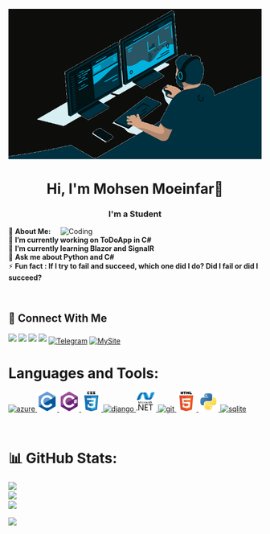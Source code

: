 ![Main](https://raw.githubusercontent.com/Potential17/Potential17/master/user%20(2).gif)
<h1 align="center">Hi, I'm Mohsen Moeinfar👋</h1>
<h3 align="center">I'm  a Student</h3>
<img align="right" alt="Coding" width="400" src="https://ardas-it.com/uploads/images/blogs/giph.gif"




💫 **About Me:**
<br>
🔭 **I’m currently working on ToDoApp in C#**
<br>
🌱 **I’m currently learning Blazor and SignalR**
<br>
💬 **Ask me about Python and C#**
<br>
⚡ **Fun fact : If I try to fail and succeed, which one did I do? Did I fail or did I succeed?**

<br/>

## 👥 Connect With Me
<p>
<a href="https://linkedin.com/in/mohsen-moeinfar-5b6483284"><img src="https://img.shields.io/badge/linkedin-%230077B5.svg?style=for-the-badge&logo=linkedin&logoColor=white" style="margin-bottom: 4px;" height="30px" target="_blank"></a>
<a href="https://twitter.com/MoeinfarMo46768"><img src="https://img.shields.io/badge/Twitter-%231DA1F2.svg?style=for-the-badge&logo=Twitter&logoColor=white" style="margin-bottom: 4px;" height="30px" target="_blank"></a>
<a href="https://www.facebook.com/profile.php?id=100095068417850&mibextid=ZbWKwL"><img src="https://img.shields.io/badge/Facebook-%231877F2.svg?style=for-the-badge&logo=Facebook&logoColor=white" style="margin-bottom: 4px;" height="30px" target="_blank"></a>
<a href="https://www.instagram.com/mohsen_moeinfar2/"><img src="https://img.shields.io/badge/Instagram-%23E4405F.svg?style=for-the-badge&logo=Instagram&logoColor=white" style="margin-bottom: 4px;" height="30px" target="_blank"></a>
 <a href="https://telegram.me/Mohsen_Moeinfar" target="_blank"><img alt="Telegram" src="https://img.shields.io/badge/-Telegram-eeeee4?style="margin-bottom: 4px;" height="30px" target="_blank"></a>
 <a href="https://mohsenmoeinfar.github.io/" target="_blank"><img alt="MySite" src="https://img.shields.io/badge/-MySite-81C784?style="margin-bottom: 4px;" height="30px" target="_blank"></a>

<br/>

# Languages and Tools:
<p align="left"> <a href="https://azure.microsoft.com/en-in/" target="_blank" rel="noreferrer"> <img src="https://www.vectorlogo.zone/logos/microsoft_azure/microsoft_azure-icon.svg" alt="azure" width="40" height="40"/> </a> <a href="https://www.cprogramming.com/" target="_blank" rel="noreferrer"> <img src="https://raw.githubusercontent.com/devicons/devicon/master/icons/c/c-original.svg" alt="c" width="40" height="40"/> </a> <a href="https://www.w3schools.com/cs/" target="_blank" rel="noreferrer"> <img src="https://raw.githubusercontent.com/devicons/devicon/master/icons/csharp/csharp-original.svg" alt="csharp" width="40" height="40"/> </a> <a href="https://www.w3schools.com/css/" target="_blank" rel="noreferrer"> <img src="https://raw.githubusercontent.com/devicons/devicon/master/icons/css3/css3-original-wordmark.svg" alt="css3" width="40" height="40"/> </a> <a href="https://www.djangoproject.com/" target="_blank" rel="noreferrer"> <img src="https://cdn.worldvectorlogo.com/logos/django.svg" alt="django" width="40" height="40"/> </a> <a href="https://dotnet.microsoft.com/" target="_blank" rel="noreferrer"> <img src="https://raw.githubusercontent.com/devicons/devicon/master/icons/dot-net/dot-net-original-wordmark.svg" alt="dotnet" width="40" height="40"/> </a> <a href="https://git-scm.com/" target="_blank" rel="noreferrer"> <img src="https://www.vectorlogo.zone/logos/git-scm/git-scm-icon.svg" alt="git" width="40" height="40"/> </a> <a href="https://www.w3.org/html/" target="_blank" rel="noreferrer"> <img src="https://raw.githubusercontent.com/devicons/devicon/master/icons/html5/html5-original-wordmark.svg" alt="html5" width="40" height="40"/> </a> <a href="https://www.python.org" target="_blank" rel="noreferrer"> <img src="https://raw.githubusercontent.com/devicons/devicon/master/icons/python/python-original.svg" alt="python" width="40" height="40"/> </a> <a href="https://www.sqlite.org/" target="_blank" rel="noreferrer"> <img src="https://www.vectorlogo.zone/logos/sqlite/sqlite-icon.svg" alt="sqlite" width="40" height="40"/> </a> </p>

<br/>

# 📊 GitHub Stats:
![](https://github-readme-stats.vercel.app/api?username=MohsenMoeinfar&theme=radical&hide_border=false&include_all_commits=false&count_private=false)<br/>
![](https://github-readme-streak-stats.herokuapp.com/?user=MohsenMoeinfar&theme=radical&hide_border=false)<br/>
![](https://github-readme-stats.vercel.app/api/top-langs/?username=MohsenMoeinfar&theme=dark&hide_border=false&include_all_commits=false&count_private=false&layout=compact)




[![](https://visitcount.itsvg.in/api?id=MohsenMoeinfar&icon=0&color=5)](https://visitcount.itsvg.in)
